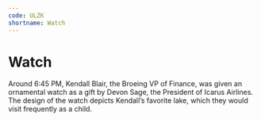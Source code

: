 ```yaml
---
code: ULZK
shortname: Watch
---
```


# Watch

Around <span data-relativeminutes="15">6:45 PM</span>, Kendall Blair, the Broeing VP of Finance, was given an ornamental watch as a gift by Devon Sage, the President of Icarus Airlines. The design of the watch depicts Kendall’s favorite lake, which they would visit frequently as a child.
